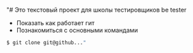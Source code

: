 "# Это текстовый проект для школы тестировщиков be tester

+ Показать как работает гит
+ Познакомиться с основными командами

```bash
$ git clone git@github..."